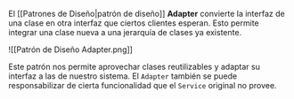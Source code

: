 El [[Patrones de Diseño|patrón de diseño]] **Adapter** convierte la interfaz de una clase en otra interfaz que ciertos clientes esperan. Esto permite integrar una clase nueva a una jerarquía de clases ya existente.

![[Patrón de Diseño Adapter.png]]

Este patrón nos permite aprovechar clases reutilizables y adaptar su interfaz a las de nuestro sistema. El `Adapter` también se puede responsabilizar de cierta funcionalidad que el `Service` original no provee.
